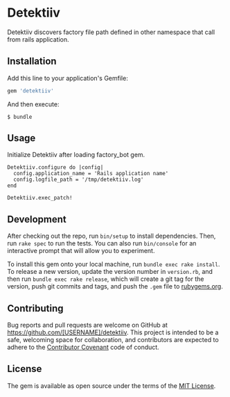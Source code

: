 # Detektiiv

Detektiiv discovers factory file path defined in other namespace that call from rails application.

## Installation

Add this line to your application's Gemfile:

```ruby
gem 'detektiiv'
```

And then execute:

    $ bundle

## Usage

Initialize Detektiiv after loading factory_bot gem.

```
Detektiiv.configure do |config|
  config.application_name = 'Rails application name'
  config.logfile_path = '/tmp/detektiiv.log'
end

Detektiiv.exec_patch!
```

## Development

After checking out the repo, run `bin/setup` to install dependencies. Then, run `rake spec` to run the tests. You can also run `bin/console` for an interactive prompt that will allow you to experiment.

To install this gem onto your local machine, run `bundle exec rake install`. To release a new version, update the version number in `version.rb`, and then run `bundle exec rake release`, which will create a git tag for the version, push git commits and tags, and push the `.gem` file to [rubygems.org](https://rubygems.org).

## Contributing

Bug reports and pull requests are welcome on GitHub at https://github.com/[USERNAME]/detektiiv. This project is intended to be a safe, welcoming space for collaboration, and contributors are expected to adhere to the [Contributor Covenant](http://contributor-covenant.org) code of conduct.

## License

The gem is available as open source under the terms of the [MIT License](https://opensource.org/licenses/MIT).
